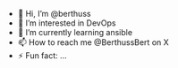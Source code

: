 - 👋 Hi, I’m @berthuss
- 👀 I’m interested in DevOps
- 🌱 I’m currently learning ansible
- 📫 How to reach me @BerthussBert on X
- ⚡ Fun fact: ...

<!---
berthuss/berthuss is a ✨ special ✨ repository because its `README.md` (this file) appears on your GitHub profile.
You can click the Preview link to take a look at your changes.
--->
